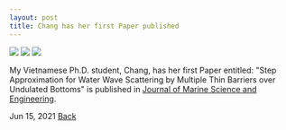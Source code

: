 ```yaml
---
layout: post
title: Chang has her first Paper published
---
```


<img src="https://raw.githubusercontent.com/FiniteTsai/FiniteTsai.github.io/master/images/posts/2021_2_3.png">

<img src="https://raw.githubusercontent.com/FiniteTsai/FiniteTsai.github.io/master/images/posts/2021_2_1.png">

<img src="https://raw.githubusercontent.com/FiniteTsai/FiniteTsai.github.io/master/images/posts/2021_2_2.png">

My Vietnamese Ph.D. student, Chang, has her first Paper entitled: "Step Approximation for Water Wave Scattering by Multiple Thin Barriers over Undulated Bottoms" is published in 
[Journal of Marine Science and Engineering](https://www.mdpi.com/2077-1312/9/6/629/htm). 

Jun 15, 2021
[Back](https://finitetsai.github.io/)
